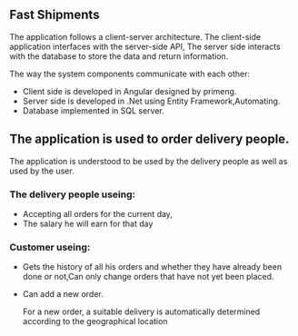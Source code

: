 ## Fast Shipments
The application follows a client-server architecture.
The client-side application interfaces with the server-side API,
The server side interacts with the database to store the data and return information.

The way the system components communicate with each other:
- Client side is developed in Angular designed by primeng.
- Server side is developed in .Net using Entity Framework,Automating.
- Database implemented in SQL server.

  
## The application is used to order delivery people.

The application is understood to be used by the delivery people as well as used by the user.
### The delivery people useing: 
- Accepting all orders for the current day,
- The salary he will earn for that day
### Customer useing:
- Gets the history of all his orders and whether they have already been done or not,Can only change orders that have not yet been placed.
- Can add a new order.

  For a new order, a suitable delivery is automatically determined according to the geographical location
